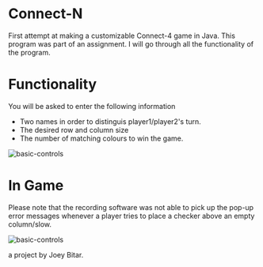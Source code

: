 # Connect-N
First attempt at making a customizable Connect-4 game in Java. This program was part of an assignment. I will go through all the functionality of the program.
<br>

# Functionality
You will be asked to enter the following information
<ul>
  <li>Two names in order to distinguis player1/player2's turn.</li>
  <li>The desired row and column size</li>
  <li>The number of matching colours to win the game.</li>
</ul>
<img src="https://media.giphy.com/media/iIMAtlkh48uPUsRqkW/giphy.gif" alt="basic-controls" style="max-width:100%;">

# In Game
Please note that the recording software was not able to pick up the pop-up error messages whenever a player tries to place a checker above an empty column/slow.

<img src="https://media.giphy.com/media/SSQrG33qWPJUHp6oBy/giphy.gif" alt="basic-controls" style="max-width:100%;">

a project by Joey Bitar.
